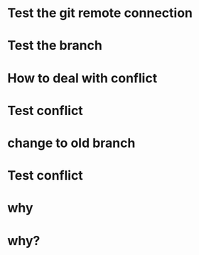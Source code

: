 # Test the git remote connection
# Test the branch
# How to deal with conflict
# Test conflict
# change to old  branch
# Test conflict
# why
# why?
